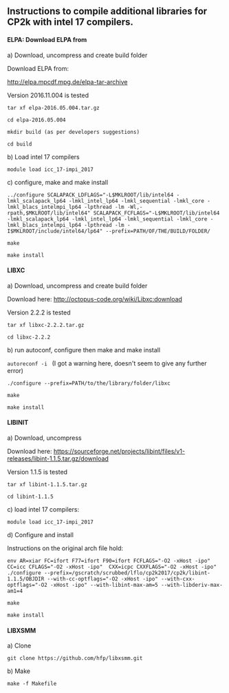 
## Instructions to compile additional libraries for CP2k  with intel 17 compilers.

#### ELPA: Download ELPA from

a) Download, uncompress and create build folder

Download  ELPA from:

http://elpa.mpcdf.mpg.de/elpa-tar-archive

Version 2016.11.004 is tested

`tar xf elpa-2016.05.004.tar.gz`

`cd elpa-2016.05.004`

`mkdir build (as per developers suggestions)`

`cd build`

b) Load intel 17 compilers

`module load icc_17-impi_2017`

c) configure, make and make install

`../configure SCALAPACK_LDFLAGS="-L$MKLROOT/lib/intel64 -lmkl_scalapack_lp64 -lmkl_intel_lp64 -lmkl_sequential -lmkl_core -lmkl_blacs_intelmpi_lp64 -lpthread -lm -Wl,-rpath,$MKLROOT/lib/intel64" SCALAPACK_FCFLAGS="-L$MKLROOT/lib/intel64 -lmkl_scalapack_lp64 -lmkl_intel_lp64 -lmkl_sequential -lmkl_core -lmkl_blacs_intelmpi_lp64 -lpthread -lm -I$MKLROOT/include/intel64/lp64" --prefix=PATH/OF/THE/BUILD/FOLDER/`

`make`

`make install`

#### LIBXC

a) Download, uncompress and create build folder

Download here: http://octopus-code.org/wiki/Libxc:download

Version 2.2.2 is tested

`tar xf libxc-2.2.2.tar.gz`

`cd libxc-2.2.2`

b) run autoconf, configure then make and make install

`autoreconf -i `
(I got a warning here, doesn't seem to give any further error)

`./configure --prefix=PATH/to/the/library/folder/libxc`

`make`

`make install`

#### LIBINIT

a) Download, uncompress

Download here: https://sourceforge.net/projects/libint/files/v1-releases/libint-1.1.5.tar.gz/download

Version 1.1.5 is tested

`tar xf libint-1.1.5.tar.gz`

`cd libint-1.1.5`

c) load intel 17 compilers:

`module load icc_17-impi_2017`

d) Configure and install

Instructions on the original arch file hold:

 `env AR=xiar FC=ifort F77=ifort F90=ifort FCFLAGS="-O2 -xHost -ipo" CC=icc CFLAGS="-O2 -xHost -ipo"  CXX=icpc CXXFLAGS="-O2 -xHost -ipo" ./configure --prefix=/gscratch/scrubbed/lflo/cp2k2017/cp2k/libint-1.1.5/OBJDIR --with-cc-optflags="-O2 -xHost -ipo" --with-cxx-optflags="-O2 -xHost -ipo" --with-libint-max-am=5 --with-libderiv-max-am1=4`

`make`

`make install`

####   LIBXSMM

a) Clone

`git clone https://github.com/hfp/libxsmm.git`

b) Make

`make -f Makefile`
